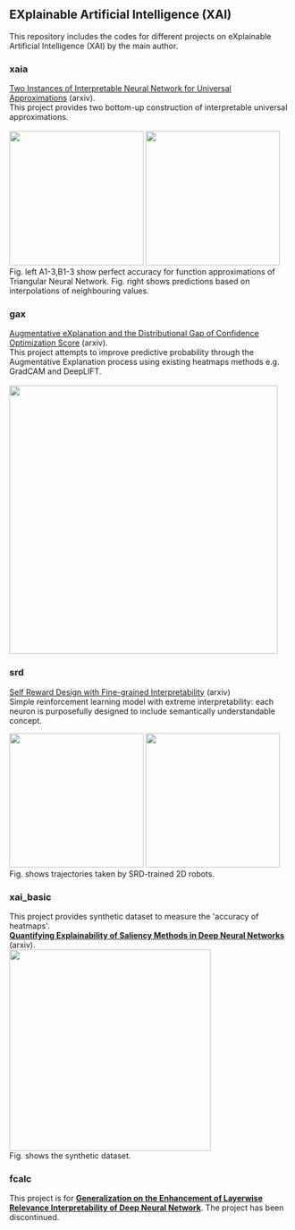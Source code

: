 ## EXplainable Artificial Intelligence (XAI)
This repository includes the codes for different projects on eXplainable Artificial Intelligence (XAI) by the main author. 

### xaia
[Two Instances of Interpretable Neural Network for Universal Approximations](https://arxiv.org/abs/2112.15026) (arxiv).<br>
This project provides two bottom-up construction of interpretable universal approximations. <br>
<br>
<img src="https://drive.google.com/uc?export=view&id=1MUuld0DtNnvFemJZ1Fl1cni8Svmamwbr" width="240"></img>
<img src="https://drive.google.com/uc?export=view&id=1zxbn88uRlkr_eXX0R2B3I3x9NtYv-j13" width="240"></img>
<br>
Fig. left A1-3,B1-3 show perfect accuracy for function approximations of Triangular Neural Network. Fig. right shows predictions based on interpolations of neighbouring values. 

### gax
[Augmentative eXplanation and the Distributional Gap of Confidence Optimization Score](https://arxiv.org/abs/2201.00009) (arxiv).<br>
This project attempts to improve predictive probability through the Augmentative Explanation process using existing heatmaps methods e.g. GradCAM and DeepLIFT.<br>
<br>
<img src="https://drive.google.com/uc?export=view&id=1N4IDRJepmcK0-PkaqpSBDJdPYZRA7QLh" width="480"></img>

### srd
[Self Reward Design with Fine-grained Interpretability](https://arxiv.org/abs/2112.15034) (arxiv)<br>
Simple reinforcement learning model with extreme interpretability: each neuron is purposefully designed to include semantically understandable concept.<br>

<img src="https://drive.google.com/uc?export=view&id=101T_MzHh70T7y55TJdBPpvXEo8yWgntT" width="240"></img>
<img src="https://drive.google.com/uc?export=view&id=1C1pK4bOtnaBagbJc9nBfSXV2BI-P7n8g" width="240"></img><br>
Fig. shows trajectories taken by SRD-trained 2D robots.

### xai_basic
This project provides synthetic dataset to measure the 'accuracy of heatmaps'.<br>
[**Quantifying Explainability of Saliency Methods in Deep Neural Networks**](https://arxiv.org/abs/2009.02899) (arxiv). <br>
<img src="https://drive.google.com/uc?export=view&id=1GjHAn62ahfeBOaRoxcVMOwpMuQP7nFN2" width="360"></img><br>
Fig. shows the synthetic dataset.

### fcalc
This project is for [**Generalization on the Enhancement of Layerwise Relevance Interpretability of Deep Neural Network**](https://arxiv.org/abs/2009.02516). The project has been discontinued.